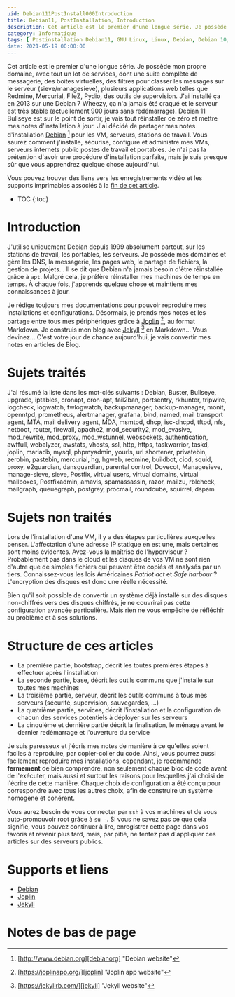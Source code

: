 ```yaml
---
uid: Debian111PostInstall000Introduction
title: Debian11, PostInstallation, Introduction
description: Cet article est le premier d'une longue série. Je possède mon propre domaine, avec tout un lot de services, dont une suite complète de messagerie, des boites virtuelles, des filtres pour classer les messages sur le serveur (sieve/managesieve), plusieurs applications web telles que Redmine, Mercurial, FileZ, Pydio, des outils de supervision. Je vais tout réinstaller de zéro et mettre mes notes d'installation à jour. Vous saurez comment j'installe, sécurise, configure et administre mes VMs, serveurs internets public postes de travail et portables.
category: Informatique
tags: [ Postinstallation Debian11, GNU Linux, Linux, Debian, Debian 10, Debian 11, Buster, Bullseye, Serveur, Installation, Mises à jour, IPTables, CronApt, Fail2Ban, PortSentry, RKHunter, Tripwire, Logcheck, Logwatch, FWLogwatch, BackupManager, Monit, OpenNTPd, Prometheus, AlertManager, Grafana, Bind, Named, Mail Transport Agent, MTA, Mail Delivery Agent, MDA, mSMTPd, DHCP, isc-DHCPd, TFTPd, NFS, NetBoot, Routeur, Firewall, Pare-feu, Apache2, mod_security2, mod_evasive, mod_rewrite, mod_proxy, mod_wstunnel, WebSockets, Authentification, Awffull, Webalyzer, Awstats, VHosts, SSL, HTTP, HTTPs, TaskWarrior, Taskd, Joplin, Mariadb, Mysql, PHPMyAdmin, YOURLS, URL Shortener, Shortener, Réducteur d'URL, PrivateBin, ZeroBin, PasteBin, Mercurial, Hg, HgWeb, Redmine, Buildbot, CICD, Squid, Proxy, e2Guardian, Dansguardian, Contrôle parental, Parental, Dovecot, Managesieve, Sieve, Postfix, Utilisateurs virtuels, Domaines virtuels, Adresses virtuelles, Boites virtuelles, Virtuel, PostfixAdmin, Amavis, SpamAssassin, Razor, Mailzu, RBLCheck, MailGraph, QueueGraph, PostGrey, Procmail, Roundcube, Squirrel, DSpam ]
date: 2021-05-19 00:00:00
---
```

Cet article est le premier d'une longue série. Je possède mon propre domaine, avec tout un lot de services, dont une suite complète de messagerie, des boites virtuelles, des filtres pour classer les messages sur le serveur (sieve/managesieve), plusieurs applications web telles que Redmine, Mercurial, FileZ, Pydio, des outils de supervision. J'ai installé ça en 2013 sur une Debian 7 Wheezy, ça n'a jamais été craqué et le serveur est très stable (actuellement 900 jours sans redémarrage). Debian 11 Bullseye est sur le point de sortir, je vais tout réinstaller de zéro et mettre mes notes d'installation à jour. J'ai décidé de partager mes notes d'installation [Debian][debianorg] [^1] pour les VM, serveurs, stations de travail. Vous saurez comment j'installe, sécurise, configure et administre mes VMs, serveurs internets public postes de travail et portables. Je n'ai pas la prétention d'avoir une procédure d'installation parfaite, mais je suis presque sûr que vous apprendrez quelque chose aujourd'hui.

Vous pouvez trouver des liens vers les enregistrements vidéo et les supports imprimables associés à la [fin de cet
article](#supports-et-liens).

* TOC
{:toc}

# Introduction

J'utilise uniquement Debian depuis 1999 absolument partout, sur les stations de travail, les portables, les serveurs. Je possède
mes domaines et gère les DNS, la messagerie, les pages web, le partage de fichiers, la gestion de projets... Il se dit que Debian
n'a jamais besoin d'être réinstallée grâce à `apt`. Malgré cela, je préfère réinstaller mes machines de temps en temps. À chaque
fois, j'apprends quelque chose et maintiens mes connaissances à jour.

Je rédige toujours mes documentations pour pouvoir reproduire mes installations et configurations. Désormais, je prends mes notes
et les partage entre tous mes périphériques grâce à [Joplin][Joplin] [^2], au format Markdown. Je construis mon blog avec
[Jekyll][Jekyll] [^3] en Markdown... Vous devinez... C'est votre jour de chance aujourd'hui, je vais convertir mes notes en
articles de Blog.

# Sujets traités

J'ai résumé la liste dans les mot-clés suivants :
Debian, Buster, Bullseye, upgrade, iptables, cronapt, cron-apt, fail2ban, portsentry, rkhunter, tripwire, logcheck, logwatch, fwlogwatch, backupmanager, backup-manager, monit, openntpd, prometheus, alertmanager, grafana, bind, named, mail transport agent, MTA, mail delivery agent, MDA, msmtpd, dhcp, isc-dhcpd, tftpd, nfs, netboot, router, firewall, apache2, mod_security2, mod_evasive, mod_rewrite, mod_proxy, mod_wstunnel, websockets, authentication, awffull, webalyzer, awstats, vhosts, ssl, http, https, taskwarrior, taskd, joplin, mariadb, mysql, phpmyadmin, yourls, url shortener, privatebin, zerobin, pastebin, mercurial, hg, hgweb, redmine, buildbot, cicd, squid, proxy, e2guardian, dansguardian, parental control, Dovecot, Managesieve, manage-sieve, sieve, Postfix, virtual users, virtual domains, virtual mailboxes, Postfixadmin, amavis, spamassassin, razor, mailzu, rblcheck, mailgraph, queuegraph, postgrey, procmail, roundcube, squirrel, dspam

# Sujets non traités

Lors de l'installation d'une VM, il y a des étapes particulières auxquelles penser. L'affectation d'une adresse IP statique en est
une, mais certaines sont moins évidentes. Avez-vous la maîtrise de l'hyperviseur ? Probablement pas dans le cloud et les disques
de vos VM ne sont rien d'autre que de simples fichiers qui peuvent être copiés et analysés par un tiers. Connaissez-vous les lois
Américaines *Patriot act* et *Safe harbour* ? L'encryption des disques est donc une réelle nécessité.

Bien qu'il soit possible de convertir un système déjà installé sur des disques non-chiffrés vers des disques chiffrés, je ne
couvrirai pas cette configuration avancée particulière. Mais rien ne vous empêche de réfléchir au problème et à ses solutions.

# Structure de ces articles

- La première partie, bootstrap, décrit les toutes premières étapes à effectuer après l'installation
- La seconde partie, base, décrit les outils communs que j'installe sur toutes mes machines
- La troisième partie, serveur, décrit les outils communs à tous mes serveurs (sécurité, supervision, sauvegardes, ...)
- La quatrième partie, services, décrit l'installation et la configuration de chacun des services potentiels à déployer sur les
  serveurs
- La cinquième et dernière partie décrit la finalisation, le ménage avant le dernier redémarrage et l'ouverture du service

Je suis paresseux et j'écris mes notes de manière à ce qu'elles soient faciles à reproduire, par copier-coller du code. Ainsi,
vous pourrez aussi facilement reproduire mes installations, cependant, je recommande **fermement** de bien comprendre, non
seulement chaque bloc de code avant de l'exécuter, mais aussi et surtout les raisons pour lesquelles j'ai choisi de l'écrire de
cette manière. Chaque choix de configuration a été conçu pour correspondre avec tous les autres choix, afin de construire un
système homogène et cohérent.

Vous aurez besoin de vous connecter par `ssh` à vos machines et de vous auto-promouvoir root grâce à `su -`. Si vous ne savez pas
ce que cela signifie, vous pouvez continuer à lire, enregistrer cette page dans vos favoris et revenir plus tard, mais, par pitié,
ne tentez pas d'appliquer ces articles sur des serveurs publics.

# Supports et liens

- [Debian][debianorg]
- [Joplin][joplin]
- [Jekyll][jekyll]

# Notes de bas de page

[debianorg]: http://www.debian.org "Debian website"
[^1]: [http://www.debian.org][debianorg] "Debian website"

[joplin]: https://joplinapp.org/ "Joplin app website"
[^2]: [https://joplinapp.org/][joplin] "Joplin app website"

[jekyll]: https://jekyllrb.com/ "Jekyll website"
[^3]: [https://jekyllrb.com/][jekyll] "Jekyll website"

